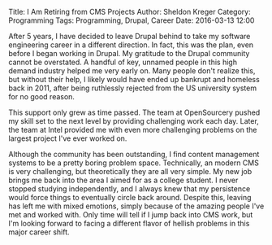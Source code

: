 Title: I Am Retiring from CMS Projects
Author: Sheldon Kreger
Category: Programming
Tags: Programming, Drupal, Career
Date: 2016-03-13 12:00

After 5 years, I have decided to leave Drupal behind to take my software engineering career in a different direction. In fact, this was the plan, even before I began working in Drupal.
My gratitude to the Drupal community cannot be overstated. A handful of key, unnamed people in this high demand industry helped me very early on. Many people don't realize this, but without their help, I likely would have ended up bankrupt and homeless back in 2011, after being ruthlessly rejected from the US university system for no good reason.

This support only grew as time passed. The team at OpenSourcery pushed my skill set to the next level by providing challenging work each day. Later, the team at Intel provided me with even more challenging problems on the largest project I've ever worked on.

Although the community has been outstanding, I find content management systems to be a pretty boring problem space. Technically, an modern CMS is very challenging, but theoretically they are all very simple. My new job brings me back into the area I aimed for as a college student. I never stopped studying independently, and I always knew that my persistence would force things to eventually circle back around.
Despite this, leaving has left me with mixed emotions, simply because of the amazing people I've met and worked with. Only time will tell if I jump back into CMS work, but I'm looking forward to facing a different flavor of hellish problems in this major career shift.


